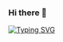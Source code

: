 ### Hi there 👋
[![Typing SVG](https://readme-typing-svg.herokuapp.com?font=Fira+Code&size=17&pause=2000&color=0CB31B&random=false&width=600&height=60&lines=Every%2Bday%2Byou%2Band%2BI%2Bgetting%2Bbetter%2Band%2Bbetter)](https://git.io/typing-svg)
<!--
**IrynaRybka/IrynaRybka** is a ✨ _special_ ✨ repository because its `README.md` (this file) appears on your GitHub profile.

Here are some ideas to get you started:

- 🔭 I’m currently working on ...
- 🌱 I’m currently learning ...
- 👯 I’m looking to collaborate on ...
- 🤔 I’m looking for help with ...
- 💬 Ask me about ...
- 📫 How to reach me: ...
- 😄 Pronouns: ...
- ⚡ Fun fact: ...
-->
